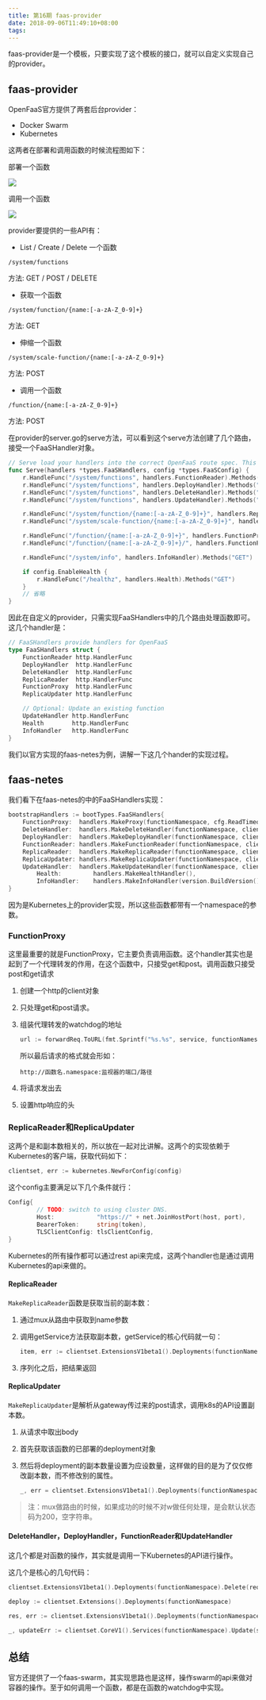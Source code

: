 ```yaml
---
title: 第16期 faas-provider
date: 2018-09-06T11:49:10+08:00
tags:
---
```


faas-provider是一个模板，只要实现了这个模板的接口，就可以自定义实现自己的provider。

## faas-provider

OpenFaaS官方提供了两套后台provider：

- Docker Swarm
- Kubernetes

这两者在部署和调用函数的时候流程图如下：

部署一个函数

![](https://ws1.sinaimg.cn/large/b831e4c7gy1ftuggjuhtpj20xc07k0x7.jpg)

调用一个函数

![](https://ws1.sinaimg.cn/large/b831e4c7gy1ftuggyto07j20xc071n1c.jpg)

provider要提供的一些API有：

- List / Create / Delete 一个函数

`/system/functions`

方法: GET / POST / DELETE

- 获取一个函数

`/system/function/{name:[-a-zA-Z_0-9]+}`

方法: GET

- 伸缩一个函数

`/system/scale-function/{name:[-a-zA-Z_0-9]+}`

方法: POST

- 调用一个函数

`/function/{name:[-a-zA-Z_0-9]+}`

方法: POST

在provider的server.go的serve方法，可以看到这个serve方法创建了几个路由，接受一个FaaSHandler对象。

```go
// Serve load your handlers into the correct OpenFaaS route spec. This function is blocking.
func Serve(handlers *types.FaaSHandlers, config *types.FaaSConfig) {
	r.HandleFunc("/system/functions", handlers.FunctionReader).Methods("GET")
	r.HandleFunc("/system/functions", handlers.DeployHandler).Methods("POST")
	r.HandleFunc("/system/functions", handlers.DeleteHandler).Methods("DELETE")
	r.HandleFunc("/system/functions", handlers.UpdateHandler).Methods("PUT")

	r.HandleFunc("/system/function/{name:[-a-zA-Z_0-9]+}", handlers.ReplicaReader).Methods("GET")
	r.HandleFunc("/system/scale-function/{name:[-a-zA-Z_0-9]+}", handlers.ReplicaUpdater).Methods("POST")

	r.HandleFunc("/function/{name:[-a-zA-Z_0-9]+}", handlers.FunctionProxy)
	r.HandleFunc("/function/{name:[-a-zA-Z_0-9]+}/", handlers.FunctionProxy)

	r.HandleFunc("/system/info", handlers.InfoHandler).Methods("GET")

	if config.EnableHealth {
		r.HandleFunc("/healthz", handlers.Health).Methods("GET")
	}
	// 省略
}
```

因此在自定义的provider，只需实现FaaSHandlers中的几个路由处理函数即可。这几个handler是：

```go
// FaaSHandlers provide handlers for OpenFaaS
type FaaSHandlers struct {
	FunctionReader http.HandlerFunc
	DeployHandler  http.HandlerFunc
	DeleteHandler  http.HandlerFunc
	ReplicaReader  http.HandlerFunc
	FunctionProxy  http.HandlerFunc
	ReplicaUpdater http.HandlerFunc

	// Optional: Update an existing function
	UpdateHandler http.HandlerFunc
	Health        http.HandlerFunc
	InfoHandler   http.HandlerFunc
}
```

我们以官方实现的faas-netes为例，讲解一下这几个hander的实现过程。

## faas-netes

我们看下在faas-netes的中的FaaSHandlers实现：

```go
bootstrapHandlers := bootTypes.FaaSHandlers{
	FunctionProxy:  handlers.MakeProxy(functionNamespace, cfg.ReadTimeout),
	DeleteHandler:  handlers.MakeDeleteHandler(functionNamespace, clientset),
	DeployHandler:  handlers.MakeDeployHandler(functionNamespace, clientset, deployConfig),
	FunctionReader: handlers.MakeFunctionReader(functionNamespace, clientset),
	ReplicaReader:  handlers.MakeReplicaReader(functionNamespace, clientset),
	ReplicaUpdater: handlers.MakeReplicaUpdater(functionNamespace, clientset),
	UpdateHandler:  handlers.MakeUpdateHandler(functionNamespace, clientset),
		Health:         handlers.MakeHealthHandler(),
		InfoHandler:    handlers.MakeInfoHandler(version.BuildVersion(), version.GitCommit),
}
```

因为是Kubernetes上的provider实现，所以这些函数都带有一个namespace的参数。

### FunctionProxy

这里最重要的就是FunctionProxy，它主要负责调用函数。这个handler其实也是起到了一个代理转发的作用，在这个函数中，只接受get和post。调用函数只接受post和get请求

1. 创建一个http的client对象

2. 只处理get和post请求。

3. 组装代理转发的watchdog的地址

   ```go
   url := forwardReq.ToURL(fmt.Sprintf("%s.%s", service, functionNamespace), watchdogPort)
   ```

   所以最后请求的格式就会形如：

   ```
   http://函数名.namespace:监视器的端口/路径
   ```

4. 将请求发出去

5. 设置http响应的头

### ReplicaReader和ReplicaUpdater

这两个是和副本数相关的，所以放在一起对比讲解。这两个的实现依赖于Kubernetes的客户端，获取代码如下：

```go
clientset, err := kubernetes.NewForConfig(config)
```

这个config主要满足以下几个条件就行：

```go
Config{
		// TODO: switch to using cluster DNS.
		Host:            "https://" + net.JoinHostPort(host, port),
		BearerToken:     string(token),
		TLSClientConfig: tlsClientConfig,
}
```

Kubernetes的所有操作都可以通过rest api来完成，这两个handler也是通过调用Kubernetes的api来做的。

#### ReplicaReader

`MakeReplicaReader`函数是获取当前的副本数：

1. 通过mux从路由中获取到name参数

2. 调用getService方法获取副本数，getService的核心代码就一句：

   ```go
   item, err := clientset.ExtensionsV1beta1().Deployments(functionNamespace).Get(functionName, getOpts)
   ```

3. 序列化之后，把结果返回

#### ReplicaUpdater

`MakeReplicaUpdater`是解析从gateway传过来的post请求，调用k8s的API设置副本数。

1. 从请求中取出body

2. 首先获取该函数的已部署的deployment对象

3. 然后将deployment的副本数量设置为应设数量，这样做的目的是为了仅仅修改副本数，而不修改别的属性。

   ```go
   _, err = clientset.ExtensionsV1beta1().Deployments(functionNamespace).Update(deployment)
   ```

> 注：mux做路由的时候，如果成功的时候不对w做任何处理，是会默认状态码为200，空字符串。

#### DeleteHandler，DeployHandler，FunctionReader和UpdateHandler

这几个都是对函数的操作，其实就是调用一下Kubernetes的API进行操作。

这几个是核心的几句代码：

```go
clientset.ExtensionsV1beta1().Deployments(functionNamespace).Delete(request.FunctionName, opts)

deploy := clientset.Extensions().Deployments(functionNamespace)

res, err := clientset.ExtensionsV1beta1().Deployments(functionNamespace).List(listOpts)

_, updateErr := clientset.CoreV1().Services(functionNamespace).Update(service)
```

## 总结

官方还提供了一个faas-swarm，其实现思路也是这样，操作swarm的api来做对容器的操作。至于如何调用一个函数，都是在函数的watchdog中实现。